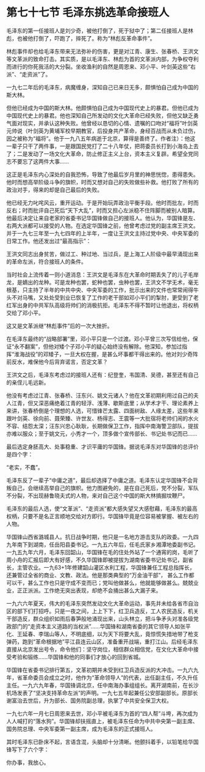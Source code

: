 # 第七十七节 毛泽东挑选革命接班人

毛泽东的第一任接班人是刘少奇，被他打倒了，死于狱中了；第二任接班人是林彪，也被他打倒了，吓跑了，摔死了。称为“林彪反革命事件”。

林彪事件却也给毛泽东带来无法弥补的伤害，更是对江青、康生、张春桥、王洪文等文革派的致命打击。其实质，是以毛泽东、林彪为首的文革派内部，为争权夺利而进行的你死我活的大分裂。坐收渔利的自然是周恩来、邓小平、叶剑英这些“右派”、“走资派”了。

一九七二年后的毛泽东，病魔缠身，深知自己已来日无多，颇惧怕自己成为中国的斯大林。

但他已经成为中国的斯大林。他颇惧怕自己成为中国现代史上的暴君。但他已成为中国现代史上的暴君。他也深知自己所发动的文化大革命已经失败，但他又缺乏勇气面对现实，并承认这种失败。他曾经以恳切的心情、遗嘱的口吻对“福将”叶剑英元帅说（叶剑英为黄埔军校早期教官，后投身共产革命，身经百战而从未负过伤，因之被称为“福将”。他于一九八五年病逝于北京，算得是善终了。作者注）：他这一辈子只干了两件事，一是跟国民党打了二十八年仗，把蒋委员长打到小海岛上去了；二是发动了一场文化大革命，防止修正主义上台，资本主义复辟。希望全党同志不要忘了这两件大事……

这正是毛泽东内心深处的自我恐怖，导致了他最后岁月里的神思恍惚，患得患失。他时而想高举阶级斗争的旗帜，时而又想对自己的失败做些补救。他打败了所有的政治对手，得来的却是自己最后的失败。

他已经无力叱咤风云，重开运动。于是开始玩弄政治平衡手段。他时而批左，时而反右；时而批评自己死后“天下大乱”，时而又担心左派稳不住阵脚而被别人暗算。他最后决定让来自老家的省委书记华国锋做自己的接班人。他认为，华国锋是左、右两大派都可以接受的人物。在选定华国锋之前，他曾考虑过党的副主席王洪文。并于一九七三年至一九七四年的上半年，一度让王洪文主持过党中央、中央军委的日常工作。他还发出过“最高指示”：

王洪文同志出身贫苦，做过工、种过地、当过兵，是上海工人阶级中最早涌现出来的革命左派，符合接班人的条件。

当时社会上流传着一则小道消息：王洪文是毛泽东在大革命时期丢失了的儿子毛岸龙，是嫡出的龙种。可是龙种也罢，蛇种也罢，虫种也罢，王洪文不学无术，毫无根基，只主持了半年的中共中央、中央军委的工作，批示出来的文件也常常闹得牛头不对马嘴，又处处受到业已恢复了工作的老干部如邓小平们的掣肘，更受到了老红军出身的中共军队高级将帅们的消极抗拒。毛泽东不得不暂时让他退出，将权柄交给了邓小平。

这又是文革派继“林彪事件”后的一次大挫折。

在毛泽东最终的“战略部署”里，邓小平只是一个过渡。邓小平曾三次写信给他，保证“永不翻案”，但他对矮个子邓小平的疑心始终没有解除。他深知，参加过指挥“淮海战役”的邓矮子，一旦大权在握，是甚么坏事都干得出来的。他对刘少奇阵前反水，难保他今后背弃诺言，否定文革？

王洪文之后，毛泽东考虑过的接班人还有：纪登奎，韦国清、吴德，甚至还有自己的亲侄儿毛远新。

他没有考虑过江青、张春桥、汪东兴、姚文元诸人？他在文革初期利用过自己的夫人江青，但又深恶痛绝着江青的轻浮、浅薄、歇斯底里；从学术才干、理论素养上来讲，张春桥倒是个理想的人选，可惜锋芒太露、四面树敌、人缘太差，这些年来跟叶剑英、徐向前、聂荣臻、许世友、杨得志、王震等一大批宿将老帅们闹的水火不容、结怨太深；汪东兴忠心耿耿，长期做保卫工作，指挥中南海警卫部队，提拔亦难以服众；至于姚文元，小秀才一个，顶多做个宣传部长、书记处书记而已……

最后选定身胚高大、处事稳重、才识平庸的华国锋。据说毛泽东对华国锋的总评价是四个字：

“老实，不蠢”。

毛泽东反了一辈子“中庸之道”，最后却选择了中庸之道。毛泽东认定华国锋不会背叛自己，会继续高举自己的旗帜。他力图避免的，是在自己死后，党不分裂，军队不分裂，不出现赫鲁晓夫式的人物，来对自己这个中国的斯大林搞掘坟鞭尸。

毛泽东的最后人选，使“文革派”、“走资派”都大感失望又大感慰藉，毛泽东的最高权柄，只要不是名正言顺地交给对方即行。华国锋毕竟是位容易被掌握、被左右的人物。

华国锋山西省潞城县人。抗日战争时期，他只是一名地方游击支队的政委。一九四九年南下到湖南，任岳阳县委书记。一九五六年后，任毛氏家乡湘潭地委副书记。一九五九年六月，毛泽东回韶山，华国锋在毛的住处外站了一个通宵的岗，毛听了周小舟的汇报后即大有好感，不久华国锋即被提拔为湖南省委书记处书记，副省长，主管农业。一九63+1年修建韶山灌区水利工程，华国锋兼任工程总指挥长，还兼管过全省的商业、文教、政法。他是那类典型的“万金油干部”， 甚么工作都可以干，甚么工作也只是守成不变而已；党叫他做甚么，他就能够做甚么。兢兢业业，正正派派。工作绝无突出表现，却绝不会捅出甚么大漏子来。

一九六六年夏天，伟大的毛泽东突然发动文化大革命运动，事先并未给各省市自治区的部下们打招呼。只是一夜之间，上上下下，红卫兵造反，工人农民造反，机关干部造反，群众组织如雨后春笋般地涌现出来，山头林立，把斗争矛头对准各级党政部门的“走资本主义道路的当权派”……华国锋和湖南省委的其它领导人如张平化、王延春、李瑞山等人，不明底细，以为天下将要大乱，竟惊慌失措地带了枪支弹药，跑到“革命根据地”平江县连云山区，准备重开战端，重打江山。后经毛泽东直接从北京发出号令，命令他们：坚守岗位，相信群众相信党，在文化大革命中接受考验和锻练……华国锋和他的同事们才放心的回到省城。

华国锋在省委书记排行第五，文革初期并未受到红卫兵造反派的大冲击。一九六九年，省革命委员会成立之时，他作为“革命领导人”的代表，出任副主任，不久升任主任。一九六九年春，华国锋调北京，任中南海办事组组长。离开湖南前，在长沙机场发表了“坚决支持革命左派”的声明。一九七五年起兼任公安部副部长。原部长谢富治去世后，升为部长、国务院副总理，执掌了中共安全保卫大权。

一九七六年一月七日周恩来去世，邓小平被毛泽东为首的“四人帮”斗垮，再次成为人人喊打的“落水狗”。华国锋却扶摇直上，被毛泽东任命为中共中央第一副主席、国务院总理、中央军委第一副主席，成为毛泽东的正式接班人。

其时毛泽东已卧床不起，言语含混，头脑却十分清晰。他颤抖着手，以铅笔给华国锋写下了六个字：

你办事，我放心。
